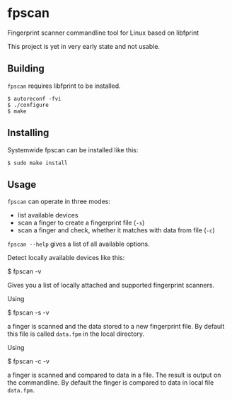 fpscan
======

Fingerprint scanner commandline tool for Linux based on libfprint

This project is yet in very early state and not usable.

Building
--------

`fpscan` requires libfprint to be installed.

    $ autoreconf -fvi
    $ ./configure
    $ make

Installing
----------

Systemwide fpscan can be installed like this:

    $ sudo make install

Usage
-----

`fpscan` can operate in three modes:

  - list available devices
  - scan a finger to create a fingerprint file (`-s`)
  - scan a finger and check, whether it matches with data from file (`-c`)

`fpscan --help` gives a list of all available options.

Detect locally available devices like this:

   $ fpscan -v

Gives you a list of locally attached and supported fingerprint scanners.

Using

   $ fpscan -s -v

a finger is scanned and the data stored to a new fingerprint file. By
default this file is called `data.fpm` in the local directory.

Using

   $ fpscan -c -v

a finger is scanned and compared to data in a file. The result is
output on the commandline. By default the finger is compared to data
in local file `data.fpm`.
